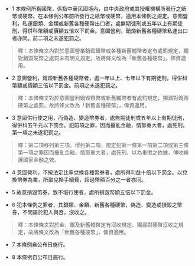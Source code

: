 * 1 本條例所稱國幣，係指中華民國境內，由中央政府或其授權機構所發行之紙幣或硬幣。在本條例公布前所發行之紙幣或硬幣，適用本條例之規定。意圖營利，私運銀類、金類或新舊各種硬幣出口者，處無期徒刑或五年以上有期徒刑，得併科幣額或價額五倍以下罰金。意圖營利，銷燬新舊各種硬幣私運出口者亦同。前二項之未遂犯罰之。

> 釋：本條條文內對於意圖營業銷毀銀幣或各種新舊輔幣者定有處罰規定，獨對銷毀硬幣之處罰未有明文規定。故將條文改為「新舊各種硬幣」，俾資適用。

* 2 意圖營利，銷燬新舊各種硬幣者，處一年以上、七年以下有期徒刑，得併科幣額或價額三倍以下罰金。前項之未遂犯罰之。

> 釋：本條條文對於意圖營利銷毀銀幣或新舊輔幣者有處罰規定，獨漏對銷毀硬幣之處罰，故將條文改為「新舊各種硬幣」，俾資適用。

* 3 意圖供行使之用，而偽造、變造幣券者，處無期徒刑或五年以上有期徒刑，得併科五千元以下罰金。犯前項之罪，因而擾亂金融，情節重大者，處死刑。第一項之未遂犯罰之。

> 釋：第二項移列第三項。增列第二項，規定犯第一條第一項第二項或第三條第一項之罪因而擾亂金融，情節重大者，處死刑，以為重懲之依據，俾收維護國家金融之效。

* 4 意圖營利，不按法定比率兌換各種幣券者，處所得利益十倍以下罰金。以兌換幣券為業，所取兌換手續費，超過幣額百分之一者亦同。

* 5 故意損毀幣券，致不堪行使者，處所損毀幣額五倍以下罰金。

* 6 犯本條例之罪者，其銀類、金類、新舊各種硬幣，偽造、變造或損毀之幣券，不問屬於犯人與否，沒收之。

> 釋：本條條文對於金、銀及新舊輔幣定有沒收規定、獨漏對硬幣沒收之規定，故將條文改為「新舊各種硬幣」，俾資適用。

* 7 本條例自公布日施行。

* 8 本條例自公布日施行。

